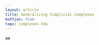 ```yaml
---
layout: article
title: Generalizing Simplicial Complexes
mathjax: true
tags: complexes tda
---
```

aa

